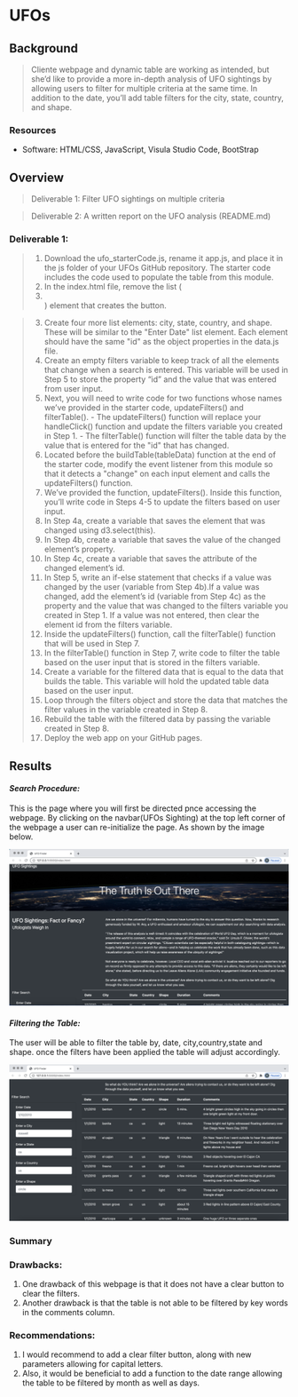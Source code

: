# UFOs
## Background
> Cliente webpage and dynamic table are working as intended, but she’d like to provide a more in-depth analysis of UFO sightings by allowing users to filter for multiple criteria at the same time. In addition to the date, you’ll add table filters for the city, state, country, and shape.

### Resources
* Software: HTML/CSS, JavaScript, Visula Studio Code, BootStrap
## Overview
> Deliverable 1: Filter UFO sightings on multiple criteria

> Deliverable 2: A written report on the UFO analysis (README.md)
### Deliverable 1:
> 1. Download the ufo_starterCode.js, rename it app.js, and place it in the js folder of your UFOs GitHub repository. The starter code includes the code used to populate the table from this module.
> 2. In the index.html file, remove the list (<li></li>) element that creates the button.

> 3. Create four more list elements: city, state, country, and shape. These will be similar to the "Enter Date" list element. Each element should have the same "id" as the object properties in the data.js file.
> 4. Create an empty filters variable to keep track of all the elements that change when a search is entered. This variable will be used in Step 5 to store the property “id” and the value that was entered from user input.
> 5. Next, you will need to write code for two functions whose names we’ve provided in the starter code, updateFilters() and filterTable().
    - The updateFilters() function will replace your handleClick() function and update the filters variable you created in Step 1.
    - The filterTable() function will filter the table data by the value that is entered for the "id" that has changed.
> 6. Located before the buildTable(tableData) function at the end of the starter code, modify the event listener from this module so that it detects a "change" on each input element and calls the updateFilters() function.
> 7. We’ve provided the function, updateFilters(). Inside this function, you’ll write code in Steps 4-5 to update the filters based on user input.
> 8. In Step 4a, create a variable that saves the element that was changed using d3.select(this).
> 9. In Step 4b, create a variable that saves the value of the changed element’s property.
> 10. In Step 4c, create a variable that saves the attribute of the changed element’s id.
> 11. In Step 5, write an if-else statement that checks if a value was changed by the user (variable from Step 4b).If a value was changed, add the element’s id (variable from Step 4c) as the property and the value that was changed to the filters variable you created in Step 1. If a value was not entered, then clear the element id from the filters variable.
> 12. Inside the updateFilters() function, call the filterTable() function that will be used in Step 7.
> 13. In the filterTable() function in Step 7, write code to filter the table based on the user input that is stored in the filters variable.
> 14. Create a variable for the filtered data that is equal to the data that builds the table. This variable will hold the updated table data based on the user input.
> 15. Loop through the filters object and store the data that matches the filter values in the variable created in Step 8.
> 16. Rebuild the table with the filtered data by passing the variable created in Step 8.
> 17. Deploy the web app on your GitHub pages.

## Results

#### *Search Procedure:*

This is the page where you will first be directed pnce accessing the webpage.
By clicking on the navbar(UFOs Sighting) at the top left corner of the webpage a user can re-initialize the page. As shown by the image below.

![](static/images/Screen_shot_1.png)

#### *Filtering the Table:*

The user will be able to filter the table by, date, city,country,state and shape.
once the filters have been applied the table will adjust accordingly.

![](static/images/Screen_shot_2.png)
### Summary
### Drawbacks:

1. One drawback of this webpage is that it does not have a clear button to clear the filters.
2. Another drawback is that the table is not able to be filtered by key words in the comments column.

### Recommendations:

1. I would recommend to add a clear filter button, along with new parameters allowing for capital letters.
2. Also, it would be beneficial to add a function to the date range allowing the table to be filtered by month as well as days.
